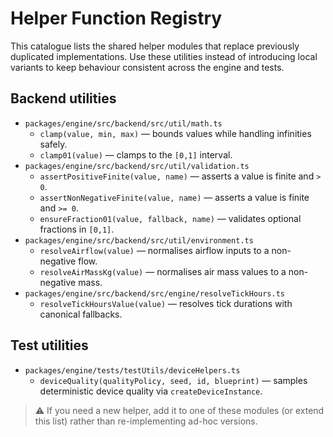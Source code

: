# Helper Function Registry

This catalogue lists the shared helper modules that replace previously duplicated
implementations. Use these utilities instead of introducing local variants to
keep behaviour consistent across the engine and tests.

## Backend utilities

- `packages/engine/src/backend/src/util/math.ts`
  - `clamp(value, min, max)` — bounds values while handling infinities safely.
  - `clamp01(value)` — clamps to the `[0,1]` interval.
- `packages/engine/src/backend/src/util/validation.ts`
  - `assertPositiveFinite(value, name)` — asserts a value is finite and `> 0`.
  - `assertNonNegativeFinite(value, name)` — asserts a value is finite and `>= 0`.
  - `ensureFraction01(value, fallback, name)` — validates optional fractions in `[0,1]`.
- `packages/engine/src/backend/src/util/environment.ts`
  - `resolveAirflow(value)` — normalises airflow inputs to a non-negative flow.
  - `resolveAirMassKg(value)` — normalises air mass values to a non-negative mass.
- `packages/engine/src/backend/src/engine/resolveTickHours.ts`
  - `resolveTickHoursValue(value)` — resolves tick durations with canonical fallbacks.

## Test utilities

- `packages/engine/tests/testUtils/deviceHelpers.ts`
  - `deviceQuality(qualityPolicy, seed, id, blueprint)` — samples deterministic
    device quality via `createDeviceInstance`.

> ⚠️ If you need a new helper, add it to one of these modules (or extend this
> list) rather than re-implementing ad-hoc versions.

